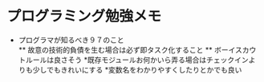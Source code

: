 プログラミング勉強メモ
====

* プログラマが知るべき９７のこと  
** 故意の技術的負債を生む場合は必ず即タスク化すること
** ボーイスカウトルールは良さそう
 *既存モジュールお何かいら弄る場合はチェックインよりも少しでもきれいにする
 *変数名をわかりやすくしたりとかでも良い

